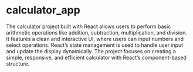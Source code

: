 # calculator_app
The calculator project built with React allows users to perform basic arithmetic operations like addition, subtraction, multiplication, and division. It features a clean and interactive UI, where users can input numbers and select operations. React’s state management is used to handle user input and update the display dynamically. The project focuses on creating a simple, responsive, and efficient calculator with React’s component-based structure.
